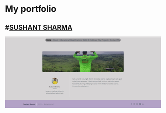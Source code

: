 # My portfolio
  #[SUSHANT SHARMA](https://sushantsharma08.github.io/)
---

<img src="images/preview.jpg" >
